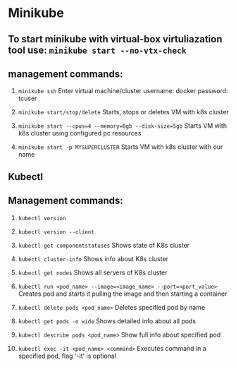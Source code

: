# Minikube

## To start minikube with virtual-box virtuliazation tool use: `minikube start --no-vtx-check`

## management commands:

1) `minikube ssh`
Enter virtual machine/cluster
username: docker
password: tcuser

2) `minikube start/stop/delete`
Starts, stops or deletes VM with k8s cluster

3) `minikube start --cpus=4 --memory=8gb --disk-size=5gb`
Starts VM with k8s cluster using configured pc resources

4) `minikube start -p MYSUPERCLUSTER`
Starts VM with k8s cluster with our name

## Kubectl

## Management commands: 
1) `kubectl version`

2) `kubectl version --client`

3) `kubectl get componentstatuses`
Shows state of K8s cluster

4) `kubectl cluster-info`
Shows info about K8s cluster

5) `kubectl get nodes`
Shows all servers of K8s cluster

6) `kubectl run <pod_name> --image=<image_name> --port=<port_value>`
Creates pod and starts it pulling the image and then starting a container

7) `kubectl delete pods <pod_name>`
Deletes specified pod by name

8) `kubectl get pods -o wide`
Shows detailed info about all pods

9) `kubectl describe pods <pod_name>`
Show full info about specified pod

10) `kubectl exec -it <pod_name> <command>`
Executes command in a specified pod, flag '-it' is optional